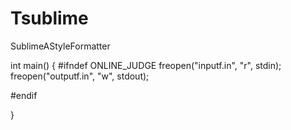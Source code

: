 # Tsublime
SublimeAStyleFormatter



int main() {
#ifndef ONLINE_JUDGE
   freopen("inputf.in", "r", stdin);
   freopen("outputf.in", "w", stdout);

#endif

}
